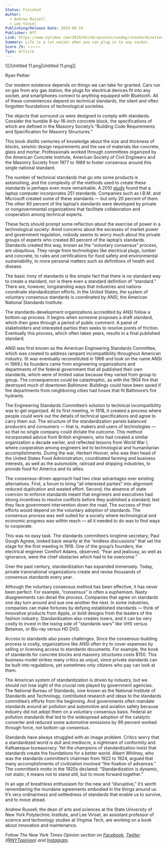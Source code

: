 ```yaml
---
Status: Finished
Author:
  - Andrew Russell
  - Lee Vinsel
Publishing/Release Date: 2019-08-16
Publisher: NYT
Link: https://www.nytimes.com/2019/02/16/opinion/sunday/standardization.html
Summary: Life is a lot easier when you can plug in to any socket.
Score /5: ⭐️⭐️⭐️⭐️⭐️
Type: Article
---
```

![[/Untitled 11.png|Untitled 11.png]]

Ryan Peltier

  

Our modern existence depends on things we can take for granted. Cars run on gas from any gas station, the plugs for electrical devices fit into any socket, and smartphones connect to anything equipped with Bluetooth. All of these conveniences depend on technical standards, the silent and often forgotten foundations of technological societies.

The objects that surround us were designed to comply with standards. Consider the humble 8-by-16-inch concrete block, the specifications of which are defined in the Masonry Society’s “Building Code Requirements and Specification for Masonry Structures.”

This book distills centuries of knowledge about the size and thickness of blocks, seismic design requirements and the use of materials like concrete, glass and mortar. Professionals worked through committees organized by the American Concrete Institute, American Society of Civil Engineers and the Masonry Society from 1977 to 1989 to foster consensus around this single national standard.

The number of technical standards that go into some products is astonishing, and the complexity of the methods used to create these standards is perhaps even more remarkable. A 2010 [study](https://papers.ssrn.com/sol3/papers.cfm?abstract_id=1619440) found that a laptop computer incorporates 251 standards. Companies such as I.B.M. and Microsoft created some of these standards — but only 20 percent of them. The other 80 percent of the laptop’s standards were developed by private or nongovernmental organizations that facilitate collaboration and cooperation among technical experts.

These facts should prompt some reflection about the exercise of power in a technological society: Amid concerns about the excesses of market power and government regulation, nobody seems to worry much about the private groups of experts who created 80 percent of the laptop’s standards. Standards created this way, known as the “voluntary consensus” process, are ubiquitous. They range from technologies like electrical plugs, lumber and concrete, to rules and certifications for food safety and environmental sustainability, to more personal matters such as definitions of health and disease.

The basic irony of standards is the simple fact that there is no standard way to create a standard, nor is there even a standard definition of “standard.” There are, however, longstanding ways that industries and nations coordinate standardization efforts. In the United States, the system of voluntary consensus standards is coordinated by ANSI, the American National Standards Institute.

The standards-development organizations accredited by ANSI follow a bottom-up process. It begins when someone proposes a draft standard, which then goes through a period of public comment. A panel of stakeholders and interested parties then seeks to resolve points of friction. Eventually this process, which often takes years, results in a final published standard.

ANSI was first known as the American Engineering Standards Committee, which was created to address rampant incompatibility throughout American industry. (It was eventually reconstituted in 1966 and took on the name ANSI in 1969.) Its founders came from engineering organizations and departments of the federal government that all published their own standards, which were of limited value because they varied from group to group. The consequences could be catastrophic, as with the 1904 fire that destroyed much of downtown Baltimore: Buildings could have been saved if fire departments from neighboring cities had hoses that fit Baltimore’s fire hydrants.

The Engineering Standards Committee’s solution to technical incompatibility was to get organized. At its first meeting, in 1918, it created a process where people could work out the details of technical specifications and agree to carry them out. The structure of the standardization panels balanced producers and consumers — that is, makers and users of technologies — so that no single company could dictate the outcome. This method incorporated advice from British engineers, who had created a similar organization a decade earlier, and reflected lessons from World War I, where cooperation among engineers led to technological and humanitarian accomplishments. During the war, Herbert Hoover, who was then head of the United States Food Administration, coordinated farming and business interests, as well as the automobile, railroad and shipping industries, to provide food for America and its allies.

The consensus-driven approach had two clear advantages over existing alternatives. First, a forum to bring “all interested parties” into alignment reduced duplication and wasted effort. Second, the absence of state coercion to enforce standards meant that engineers and executives had strong incentives to resolve conflicts before they published a standard, lest they face government intervention down the road. The success of their efforts would depend on the voluntary adoption of standards. The consensus process was well suited for a society where technological and economic progress was within reach — all it needed to do was to find ways to cooperate.

This was no easy task. The standards committee’s longtime secretary, Paul Gough Agnew, looked back wearily at the “endless discussions” that set the stage for the first meeting in 1918. One of the group’s founders, the electrical engineer Comfort Adams, observed, “Fear and jealousy, as well as ignorance, were the chief obstacles which had to be overcome.”

Over the past century, standardization has expanded immensely. Today, private transnational organizations create and revise thousands of consensus standards every year.

Although the voluntary consensus method has been effective, it has never been perfect. For example, “consensus” is often a euphemism. Nasty disagreements can derail the process. Companies that agree on standards one day turn around and sue one another the next. In some industries, companies can make fortunes by defying established standards — think of innovative products from Apple, or bold designs from the leaders of the fashion industry. Standardization also creates losers, and it can be very costly to invest in the losing side of “standards wars” like VHS versus Betamax, or Blu-ray versus HD DVD.

Access to standards also poses challenges. Since the consensus-building process is costly, organizations like ANSI often try to cover expenses by selling or licensing access to standards documents. For example, the book of standards for concrete blocks and masonry structures costs $150. This business model strikes many critics as unjust, since private standards can be built into regulations, yet sometimes only citizens who pay can look at them.

The American system of standardization is driven by industry, but we should not lose sight of the crucial role played by government agencies. The National Bureau of Standards, now known as the National Institute of Standards and Technology, contributed research and ideas to the standards committee’s efforts from the beginning. And governments often mandate standards around air pollution and automotive and aviation safety because industry did not adopt them on a voluntary consensus basis. Federal air pollution standards that led to the widespread adoption of the catalytic converter and reduced some automotive emissions by 99 percent worked through force, not bottom-up consensus.

Standards have always struggled with an image problem. Critics worry that a standardized world is dull and mediocre, a nightmare of conformity and Kafkaesque bureaucracy. Yet the champions of standardization insist that standards create the foundations for a better world. Albert Whitney, who was the standards committee’s chairman from 1922 to 1924, argued that many accomplishments of civilization involved “the fixation of advances.” The committee’s motto in the 1920s declared: “Standardization is dynamic, not static; it means not to stand still, but to move forward together.”

In an age of breathless enthusiasm for the new and “disruptive,” it’s worth remembering the mundane agreements embodied in the things around us. It’s very ordinariness and settledness of standards that enable us to survive, and to move ahead.

Andrew Russell, the dean of arts and sciences at the State University of New York Polytechnic Institute, and Lee Vinsel, an assistant professor of science and technology studies at Virginia Tech, are working on a book about innovation and maintenance.

_Follow The New York Times Opinion section on_ [_Facebook_](https://www.facebook.com/nytopinion)_,_ [_Twitter (@NYTopinion)_](http://twitter.com/NYTOpinion) _and_ [_Instagram_](https://www.instagram.com/nytopinion/)_._